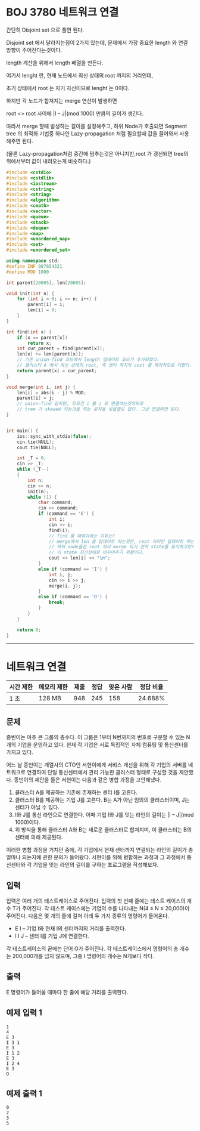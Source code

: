 # BOJ 3780 네트워크 연결



간단히 Disjoint set 으로 풀면 된다.

Disjoint set 에서 달라지는점이 2가지 있는데, 문제에서 가장 중요한 length 와 연결 방향이 주어진다는것이다.

length 계산을 위해서 length 배열을 만든다.

여기서 lenght 란, 현재 노드에서 최신 상태의 root 까지의 거리인데,

초기 상태에서 root 는 자기 자신이므로 lenght 는 0이다.

하지만 각 노드가 합쳐지는 merge 연산이 발생하면

root <> root 사이에 |I – J|(mod 1000) 만큼의 길이가 생긴다.

따라서 merge 할때 발생하는 길이를 설정해주고, 하위 Node가 호출되면 Segment tree 의 최적화 기법중 하나인   Lazy-propagation 처럼 필요할때 값을 끌어와서 사용해주면 된다. 

(물론 Lazy-propagation처럼 중간에 멈추는것은 아니지만,root 가 갱신되면 tree의 위에서부터 값이 내려오는게 비슷하다.)

```c++
#include <cstdio>
#include <cstdlib>
#include <iostream>
#include <cstring>
#include <string>
#include <algorithm>
#include <cmath>
#include <vector>
#include <queue>
#include <stack>
#include <deque>
#include <map>
#include <unordered_map>
#include <set>
#include <unordered_set>

using namespace std;
#define INF 987654321
#define MOD 1000

int parent[20005], len[20005];

void init(int n) {
	for (int i = 0; i <= n; i++) {
		parent[i] = i;
		len[i] = 0;
	}
}

int find(int x) {
	if (x == parent[x])
		return x;
	int cur_parent = find(parent[x]);
	len[x] += len[parent[x]];
	// 기존 union-find 코드에서 length 업데이트 코드가 추가되었다.
	// 클러스터 A 에서 최신 상태의 root, 즉 센터 까지의 cost 를 재귀적으로 더한다.
	return parent[x] = cur_parent;
}

void merge(int i, int j) {
	len[i] = abs(i - j) % MOD;
	parent[i] = j;
	// union-find 같지만, 무조건 i 를 j 로 연결하는것이므로
	// tree 가 skewed 되는것을 막는 로직을 넣을필요 없다. 그냥 연결하면 된다.
}


int main() {
	ios::sync_with_stdio(false);
	cin.tie(NULL);
	cout.tie(NULL);

	int _T = 0;
	cin >> _T;
	while (_T--)
	{
		int n;
		cin >> n;
		init(n);
		while (1) {
			char command;
			cin >> command;
			if (command == 'E') {
				int i;
				cin >> i;
				find(i);
				// find 를 해줘야하는 이유는? 
				// merge에서 len 을 업데이트 하는것은, root 끼리만 업데이트 하는것이므로
				// 하위 node들은 root 끼리 merge 되기 전의 state를 유지하고있으므로
				// 이 state 최신상태로 바꾸어주기 위함이다.
				cout << len[i] << "\n";
			}
			else if (command == 'I') {
				int i, j;
				cin >> i >> j;
				merge(i, j);
			}
			else if (command == 'O') {
				break;
			}
		}
	}

	return 0;
}


```





---



# 네트워크 연결    

| 시간 제한 | 메모리 제한 | 제출 | 정답 | 맞은 사람 | 정답 비율 |
| --------- | ----------- | ---- | ---- | --------- | --------- |
| 1 초      | 128 MB      | 948  | 245  | 158       | 24.688%   |

## 문제

종빈이는 아주 큰 그룹의 총수다. 이 그룹은 1부터 N번까지의 번호로 구분할 수 있는 N개의 기업을 운영하고 있다. 현재 각 기업은 서로 독립적인 자체 컴퓨팅 및 통신센터를 가지고 있다.

어느 날 종빈이는 계열사의 CTO인 서현이에게 서비스 개선을 위해 각 기업의 서버를 네트워크로 연결하여 단일 통신센터에서 관리 가능한 클러스터 형태로 구성할 것을 제안했다. 종빈이의 제안을 들은 서현이는 다음과 같은 병합 과정을 고안해냈다.

1. 클러스터 A를 제공하는 기존에 존재하는 센터 I를 고른다.
2. 클러스터 B를 제공하는 기업 J를 고른다. B는 A가 아닌 임의의 클러스터이며, J는 센터가 아닐 수 있다.
3. I와 J를 통신 라인으로 연결한다. 이때 기업 I와 J를 잇는 라인의 길이는 |I – J|(mod 1000)이다.
4. 위 방식을 통해 클러스터 A와 B는 새로운 클러스터로 합쳐지며, 이 클러스터는 B의 센터에 의해 제공된다.

이러한 병합 과정을 거치던 중에, 각 기업에서 현재 센터까지 연결되는 라인의 길이가 총 얼마나 되는지에 관한 문의가 들어왔다. 서현이를 위해 병합하는 과정과 그 과정에서 통신센터와 각 기업을 잇는 라인의 길이를 구하는 프로그램을 작성해보자.

## 입력

입력은 여러 개의 테스트케이스로 주어진다. 입력의 첫 번째 줄에는 테스트 케이스의 개수 T가 주어진다. 각 테스트 케이스에는 기업의 수를 나타내는 N(4 ≤ N ≤ 20,000)이 주어진다. 다음은 몇 개의 줄에 걸쳐 아래 두 가지 종류의 명령어가 들어온다.

- E I – 기업 I와 현재 I의 센터까지의 거리를 출력한다. 
- I I J – 센터 I를 기업 J에 연결한다.

각 테스트케이스의 끝에는 단어 O가 주어진다. 각 테스트케이스에서 명령어의 총 개수는 200,000개를 넘지 않으며, 그중 I 명령어의 개수는 N개보다 작다.

## 출력

E 명령어가 들어올 때마다 한 줄에 해당 거리를 출력한다.

## 예제 입력 1 

```
1
4
E 3
I 3 1
E 3
I 1 2
E 3
I 2 4
E 3
O
```

## 예제 출력 1 

```
0
2
3
5
```

